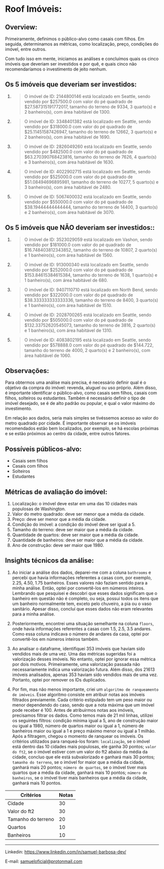 # Roof Imóveis:
## Overview:
Primeiramente, definimos o público-alvo como casais com filhos. Em seguida, determinamos as métricas, como localização, preço, condições do imóvel, entre outros.

Com tudo isso em mente, iniciamos as análises e concluímos quais os cinco imóveis que deveriam ser investidos e por quê, e quais cinco não recomendaríamos o investimento de jeito nenhum.

## Os 5 imóveis que deveriam ser investidos:
1. > O imóvel de ID: 2144800146 está localizado em Seattle, sendo vendido por $257500.0 com valor do pé quadrado de $27.587315191772017, tamanho do terreno de 9334, 3 quarto(s) e 2 banheiro(s), com área habitável de 1300.
2. > O imóvel de ID: 3348401382 está localizado em Seattle, sendo vendido por $318000.0 com valor do pé quadrado de $25.11451587426947, tamanho do terreno de 12662, 3 quarto(s) e 2 banheiro(s), com área habitável de 1690.
3. > O imóvel de ID: 2826049260 está localizado em Seattle, sendo vendido por $482500.0 com valor do pé quadrado de $63.270390768423816, tamanho do terreno de 7626, 4 quarto(s) e 3 banheiro(s), com área habitável de 1630.
4. > O imóvel de ID: 4022902715 está localizado em Seattle, sendo vendido por $525000.0 com valor do pé quadrado de $51.08494696895981, tamanho do terreno de 10277, 5 quarto(s) e 3 banheiro(s), com área habitável de 2480.
5. > O imóvel de ID: 5067400032 está localizado em Seattle, sendo vendido por $550000.0 com valor do pé quadrado de $38.19444444444444, tamanho do terreno de 14400, 3 quarto(s) e 2 banheiro(s), com área habitável de 3070.

## Os 5 imóveis que NÃO deveriam ser investidos::
1. > O imóvel de ID: 3523029059 está localizado em Vashon, sendo vendido por $181000.0 com valor do pé quadrado de $16.748403812343852, tamanho do terreno de 10807, 2 quarto(s) e 1 banheiro(s), com área habitável de 1560.
2. > O imóvel de ID: 913000340 está localizado em Seattle, sendo vendido por $252000.0 com valor do pé quadrado de $153.84615384615384, tamanho do terreno de 1638, 1 quarto(s) e 1 banheiro(s), com área habitável de 680.
3. > O imóvel de ID: 9407110710 está localizado em North Bend, sendo vendido por $322000.0 com valor do pé quadrado de $38.333333333333336, tamanho do terreno de 8400, 3 quarto(s) e 1 banheiro(s), com área habitável de 1510.
4. > O imóvel de ID: 2028700265 está localizado em Seattle, sendo vendido por $505000.0 com valor do pé quadrado de $132.33752620545073, tamanho do terreno de 3816, 2 quarto(s) e 1 banheiro(s), com área habitável de 1310.
5. > O imóvel de ID: 4083802195 está localizado em Seattle, sendo vendido por $578888.0 com valor do pé quadrado de $144.722, tamanho do terreno de 4000, 2 quarto(s) e 2 banheiro(s), com área habitável de 1060.

## Observações:
Para obtermos uma análise mais precisa, é necessário definir qual é o objetivo da compra do imóvel: revenda, aluguel ou uso próprio. Além disso, é importante identificar o público-alvo, como casais sem filhos, casais com filhos, solteiros ou estudantes. Também é necessário definir o tipo de imóvel desejado, se é de alto padrão ou popular, e qual o valor máximo do investimento.

Em relação aos dados, seria mais simples se tivéssemos acesso ao valor do metro quadrado por cidade. É importante observar se os imóveis recomendados estão bem localizados, por exemplo, se há escolas próximas e se estão próximos ao centro da cidade, entre outros fatores.

## Possíveis públicos-alvo:
- Casais sem filhos
- Casais com filhos
- Solteiros
- Estudantes

## Métricas de avaliação do imóvel:
1. Localização: o imóvel deve estar em uma das 10 cidades mais populosas de Washington.
2. Valor do metro quadrado: deve ser menor que a média da cidade.
3. Preço: deve ser menor que a média da cidade.
4. Condição do imóvel: a condição do imóvel deve ser igual a 5.
5. Tamanho do terreno: deve ser maior que a média da cidade.
6. Quantidade de quartos: deve ser maior que a média da cidade.
7. Quantidade de banheiros: deve ser maior que a média da cidade.
8. Ano de construção: deve ser maior que 1980.

## Insights técnicos da análise:
1. Ao iniciar a análise dos dados, deparei-me com a coluna `bathrooms` e percebi que havia informações referentes a casas com, por exemplo, 2.25, 4.50, 1.75 banheiros. Esses valores não faziam sentido para a minha análise. Então, optei por convertê-los em números inteiros. Lembrando que pesquisei e descobri que esses dados significam que o banheiro em questão não é completo, ou seja, possui todos os itens que um banheiro normalmente tem, exceto pelo chuveiro, a pia ou o vaso sanitário. Apesar disso, concluí que esses dados não eram relevantes para a minha análise.

2. Posteriormente, encontrei uma situação semelhante na coluna `floors`, onde havia informações referentes a casas com 1.5, 2.5, 3.5 andares. Como essa coluna indicava o número de andares da casa, optei por convertê-los em números inteiros também.

3. Ao analisar o dataframe, identifiquei 353 imóveis que haviam sido vendidos mais de uma vez. Uma das métricas sugeridas foi a valorização desses imóveis. No entanto, optei por ignorar essa métrica por dois motivos. Primeiramente, uma valorização passada não necessariamente indica uma valorização futura. Além disso, dos 21613 imóveis analisados, apenas 353 haviam sido vendidos mais de uma vez. Portanto, optei por remover os IDs duplicados.

4. Por fim, mas não menos importante, criei um `algoritmo de ranqueamento de imóveis`. Esse algoritmo consiste em atribuir notas aos imóveis filtrados previamente. Cada critério estipulado tem um peso maior ou menor dependendo do caso, sendo que a nota máxima que um imóvel pode receber é 100. Antes de atribuirmos notas aos imóveis, precisamos filtrar os dados. Como temos mais de 21 mil linhas, utilizei os seguintes filtros: condição mínima igual a 5, ano de construção maior ou igual a 1980, número de quartos maior ou igual a 1, número de banheiros maior ou igual a 1 e preço máximo menor ou igual a 1 milhão. Após a filtragem, chegou o momento de ranquear os imóveis. Os critérios utilizados para ranqueá-los foram: `localização`, se o imóvel está dentro das 10 cidades mais populosas, ele ganha 30 pontos; `valor do ft2`, se o imóvel estiver com um valor do ft2 abaixo da média da cidade, concluo que ele está subvalorizado e ganhará mais 30 pontos; `tamanho do terreno`, se o imóvel for maior que a média da cidade, ganhará mais 20 pontos; `número de quartos`, se o imóvel tiver mais quartos que a média da cidade, ganhará mais 10 pontos; `número de banheiros`, se o imóvel tiver mais banheiros que a média da cidade, ganhará mais 10 pontos.

Critérios  | Notas
--------- | ----
Cidade    | 30
Valor do ft2    | 30
Tamanho do terreno    | 20
Quartos    | 10
Banheiros    | 10

---
Linkedin: <https://www.linkedin.com/in/samuel-barbosa-dev/> 

E-mail: <samueloficial@protonmail.com>